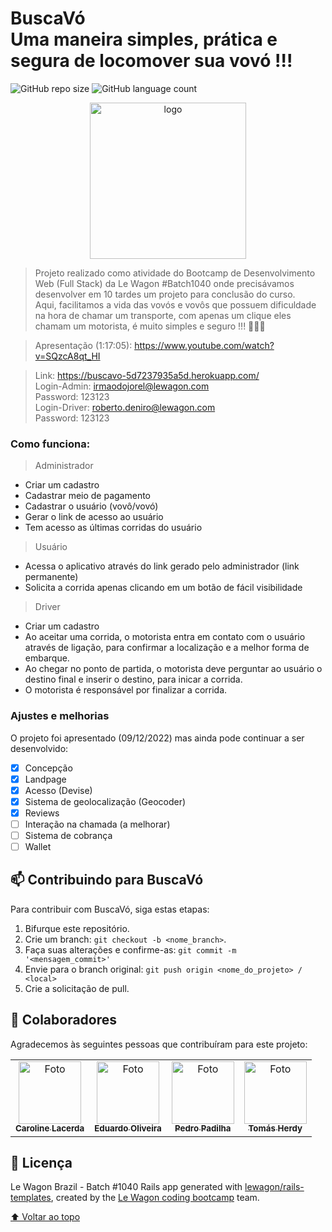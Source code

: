 # BuscaVó<br>Uma maneira simples, prática e segura de locomover sua vovó !!!

![GitHub repo size](https://img.shields.io/github/repo-size/duduoliveeira/buscavo?style=for-the-badge)
![GitHub language count](https://img.shields.io/github/languages/count/duduoliveeira/buscavo?style=for-the-badge)

<div align="center">
<img src="https://raw.githubusercontent.com/duduoliveeira/buscavo/master/app/assets/images/BuscaV%C3%B3_logoOficial.png" width="250px" alt="logo">
</div>

> Projeto realizado como atividade do Bootcamp de Desenvolvimento Web (Full Stack) da Le Wagon #Batch1040 onde precisávamos desenvolver em 10 tardes um projeto para conclusão do curso.<br> Aqui, facilitamos a vida das vovós e vovôs que possuem dificuldade na hora de chamar um transporte, com apenas um clique eles chamam um motorista, é muito simples e seguro !!! 👵🚕🧓

> Apresentação (1:17:05): https://www.youtube.com/watch?v=SQzcA8qt_HI

> Link: https://buscavo-5d7237935a5d.herokuapp.com/ <br>
> Login-Admin: irmaodojorel@lewagon.com<br>
> Password: 123123 <br>
> Login-Driver: roberto.deniro@lewagon.com<br>
> Password: 123123 <br>

### Como funciona:

> Administrador
- Criar um cadastro
- Cadastrar meio de pagamento
- Cadastrar o usuário (vovô/vovó)
- Gerar o link de acesso ao usuário
- Tem acesso as últimas corridas do usuário

> Usuário
- Acessa o aplicativo através do link gerado pelo administrador (link permanente)
- Solicita a corrida apenas clicando em um botão de fácil visibilidade

> Driver
- Criar um cadastro
- Ao aceitar uma corrida, o motorista entra em contato com o usuário através de ligação, para confirmar a localização e a melhor forma de embarque. 
- Ao chegar no ponto de partida, o motorista deve perguntar ao usuário o destino final e inserir o destino, para inicar a corrida. 
- O motorista é responsável por finalizar a corrida.

### Ajustes e melhorias

O projeto foi apresentado (09/12/2022) mas ainda pode continuar a ser desenvolvido:

- [x] Concepção
- [x] Landpage
- [x] Acesso (Devise)
- [x] Sistema de geolocalização (Geocoder)
- [x] Reviews
- [ ] Interação na chamada (a melhorar)
- [ ] Sistema de cobrança
- [ ] Wallet

## 📫 Contribuindo para BuscaVó

Para contribuir com BuscaVó, siga estas etapas:

1. Bifurque este repositório.
2. Crie um branch: `git checkout -b <nome_branch>`.
3. Faça suas alterações e confirme-as: `git commit -m '<mensagem_commit>'`
4. Envie para o branch original: `git push origin <nome_do_projeto> / <local>`
5. Crie a solicitação de pull.

## 🤝 Colaboradores

Agradecemos às seguintes pessoas que contribuíram para este projeto:

<table>
  <tr>
    <td align="center">
      <a href="https://github.com/lacerdacaroline">
        <img src="https://avatars.githubusercontent.com/u/105077308?v=4" width="100px;" alt="Foto"/><br>
        <sub>
          <b>Caroline Lacerda</b>
        </sub>
      </a>
    </td>
    <td align="center">
      <a href="https://github.com/duduoliveeira">
        <img src="https://avatars.githubusercontent.com/u/113635762?v=4" width="100px;" alt="Foto"/><br>
        <sub>
          <b>Eduardo Oliveira</b>
        </sub>
      </a>
    </td>
    <td align="center">
      <a href="https://github.com/pedrofonsecapadilha">
        <img src="https://avatars.githubusercontent.com/u/113715845?v=4" width="100px;" alt="Foto"/><br>
        <sub>
          <b>Pedro Padilha</b>
        </sub>
      </a>
    </td>
    <td align="center">
      <a href="https://github.com/tomasherdy">
        <img src="https://avatars.githubusercontent.com/u/115430550?v=4" width="100px;" alt="Foto"/><br>
        <sub>
          <b>Tomás Herdy</b>
        </sub>
      </a>
    </td>
  </tr>
</table>

## 📝 Licença

Le Wagon Brazil - Batch #1040
Rails app generated with [lewagon/rails-templates](https://github.com/lewagon/rails-templates), created by the [Le Wagon coding bootcamp](https://www.lewagon.com) team.

[⬆ Voltar ao topo](#nome-do-projeto)<br>
